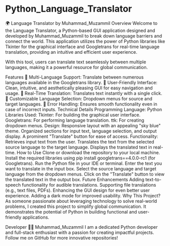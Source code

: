 # Python_Language_Translator
🌍 Language Translator by Muhammad_Muzammil
Overview
Welcome to the Language Translator, a Python-based GUI application designed and developed by Muhammad_Muzammil to break down language barriers and connect the world. This application utilizes the power of Python libraries like Tkinter for the graphical interface and Googletrans for real-time language translation, providing an intuitive and efficient user experience.

With this tool, users can translate text seamlessly between multiple languages, making it a powerful resource for global communication.

Features
🌟 Multi-Language Support: Translate between numerous languages available in the Googletrans library.
🌟 User-Friendly Interface: Clean, intuitive, and aesthetically pleasing GUI for easy navigation and usage.
🌟 Real-Time Translation: Translates text instantly with a single click.
🌟 Customizable Language Selection: Dropdown menus for source and target languages.
🌟 Error Handling: Ensures smooth functionality even in case of incorrect inputs.
Technical Details
Programming Language: Python
Libraries Used:
Tkinter: For building the graphical user interface.
Googletrans: For performing language translation.
ttk: For creating dropdown menus.
Design:
Responsive layout with an appealing "sky blue" theme.
Organized sections for input text, language selection, and output display.
A prominent "Translate" button for ease of access.
Functionality:
Retrieves input text from the user.
Translates the text from the selected source language to the target language.
Displays the translated text in real-time.
How to Use
Clone or download the repository to your local machine.
Install the required libraries using pip install googletrans==4.0.0-rc1 (for Googletrans).
Run the Python file in your IDE or terminal.
Enter the text you want to translate in the input box.
Select the source language and target language from the dropdown menus.
Click on the "Translate" button to view the translated text in the output box.
Future Enhancements
Adding text-to-speech functionality for audible translations.
Supporting file translations (e.g., text files, PDFs).
Enhancing the GUI design for even better user experience.
Adding a dark mode for improved usability.
Why This Project?
As someone passionate about leveraging technology to solve real-world problems, I created this project to simplify global communication. It demonstrates the potential of Python in building functional and user-friendly applications.

Developer
👨‍💻 Muhammad_Muzammil
I am a dedicated Python developer and full-stack enthusiast with a passion for creating impactful projects. Follow me on GitHub for more innovative repositories!
